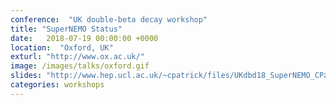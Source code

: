 ```yaml
---
conference:  "UK double-beta decay workshop"
title: "SuperNEMO Status"
date:   2018-07-19 00:00:00 +0000
location:  "Oxford, UK"
exturl: "http://www.ox.ac.uk/"
image: /images/talks/oxford.gif
slides: "http://www.hep.ucl.ac.uk/~cpatrick/files/UKdbd18_SuperNEMO_CPatrick.pdf"
categories: workshops
---
```



